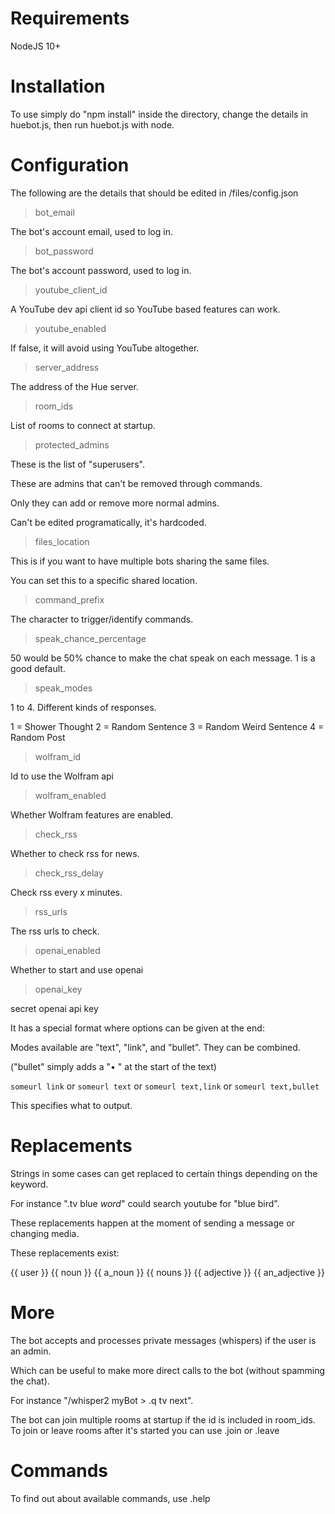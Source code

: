 # Requirements

NodeJS 10+

# Installation

To use simply do "npm install" inside the directory, change the details in huebot.js, then run huebot.js with node.

# Configuration

The following are the details that should be edited in /files/config.json

>bot_email

The bot's account email, used to log in.

>bot_password

The bot's account password, used to log in.

>youtube_client_id

A YouTube dev api client id so YouTube based features can work.

>youtube_enabled

If false, it will avoid using YouTube altogether.

>server_address

The address of the Hue server.

>room_ids

List of rooms to connect at startup.

>protected_admins

These is the list of "superusers". 

These are admins that can't be removed through commands. 

Only they can add or remove more normal admins.

Can't be edited programatically, it's hardcoded.

>files_location

This is if you want to have multiple bots sharing the same files.

You can set this to a specific shared location.

>command_prefix

The character to trigger/identify commands.

>speak_chance_percentage

50 would be 50% chance to make the chat speak on each message. 1 is a good default.

>speak_modes

1 to 4. Different kinds of responses.

1 = Shower Thought
2 = Random Sentence
3 = Random Weird Sentence
4 = Random Post

>wolfram_id

Id to use the Wolfram api

>wolfram_enabled

Whether Wolfram features are enabled.

>check_rss

Whether to check rss for news.

>check_rss_delay

Check rss every x minutes.

>rss_urls

The rss urls to check.

>openai_enabled

Whether to start and use openai

>openai_key

secret openai api key

It has a special format where options can be given at the end:

Modes available are "text", "link", and "bullet". They can be combined.

("bullet" simply adds a "• " at the start of the text)

`someurl link` or `someurl text` or `someurl text,link` or `someurl text,bullet`

This specifies what to output.

# Replacements

Strings in some cases can get replaced to certain things depending on the keyword.

For instance ".tv blue $word$" could search youtube for "blue bird".

These replacements happen at the moment of sending a message or changing media.

These replacements exist:

{{ user }}
{{ noun }}
{{ a_noun }}
{{ nouns }}
{{ adjective }}
{{ an_adjective }}

# More

The bot accepts and processes private messages (whispers) if the user is an admin.

Which can be useful to make more direct calls to the bot (without spamming the chat).

For instance "/whisper2 myBot > .q tv next".

The bot can join multiple rooms at startup if the id is included in room_ids. To join or leave rooms after it's started you can use .join or .leave

# Commands

To find out about available commands, use .help